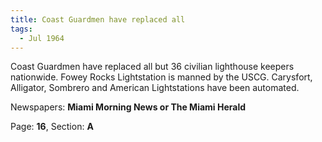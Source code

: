 ```yaml
---  
title: Coast Guardmen have replaced all  
tags:  
  - Jul 1964  
---  
```

  
Coast Guardmen have replaced all but 36 civilian lighthouse keepers nationwide. Fowey Rocks Lightstation is manned by the USCG. Carysfort, Alligator, Sombrero and American Lightstations have been automated.  
  
Newspapers: **Miami Morning News or The Miami Herald**  
  
Page: **16**, Section: **A** 
